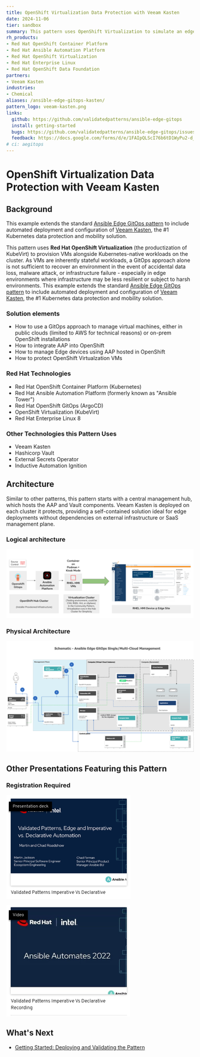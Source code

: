 ```yaml
---
title: OpenShift Virtualization Data Protection with Veeam Kasten
date: 2024-11-06
tier: sandbox
summary: This pattern uses OpenShift Virtualization to simulate an edge environment for VMs, protected by Veeam Kasten.
rh_products:
- Red Hat OpenShift Container Platform
- Red Hat Ansible Automation Platform
- Red Hat OpenShift Virtualization
- Red Hat Enterprise Linux
- Red Hat OpenShift Data Foundation
partners:
- Veeam Kasten
industries:
- Chemical
aliases: /ansible-edge-gitops-kasten/
pattern_logo: veeam-kasten.png
links:
  github: https://github.com/validatedpatterns/ansible-edge-gitops
  install: getting-started
  bugs: https://github.com/validatedpatterns/ansible-edge-gitops/issues
  feedback: https://docs.google.com/forms/d/e/1FAIpQLScI76b6tD1WyPu2-d_9CCVDr3Fu5jYERthqLKJDUGwqBg7Vcg/viewform
# ci: aegitops
---
```


# OpenShift Virtualization Data Protection with Veeam Kasten

## Background

This example extends the standard [Ansible Edge GitOps pattern](https://validatedpatterns.io/patterns/ansible-edge-gitops/) to include automated deployment and configuration of [Veeam Kasten](https://www.veeam.com/products/cloud/kubernetes-data-protection.html), the #1 Kubernetes data protection and mobility solution.

This pattern uses **Red Hat OpenShift Virtualization** (the productization of KubeVirt) to provision VMs alongside Kubernetes-native workloads on the cluster. As VMs are inherently stateful workloads, a GitOps approach alone is not sufficient to recover an environment in the event of accidental data loss, malware attack, or infrastructure failure - especially in edge environments where infrastructure may be less resilient or subject to harsh environments. This example extends the standard [Ansible Edge GitOps pattern](https://validatedpatterns.io/patterns/ansible-edge-gitops/) to include automated deployment and configuration of [Veeam Kasten](https://www.veeam.com/products/cloud/kubernetes-data-protection.html), the #1 Kubernetes data protection and mobility solution.

### Solution elements

- How to use a GitOps approach to manage virtual machines, either in public clouds (limited to AWS for technical reasons) or on-prem OpenShift installations
- How to integrate AAP into OpenShift
- How to manage Edge devices using AAP hosted in OpenShift
- How to protect OpenShift Virtualzation VMs

### Red Hat Technologies

- Red Hat OpenShift Container Platform (Kubernetes)
- Red Hat Ansible Automation Platform (formerly known as "Ansible Tower")
- Red Hat OpenShift GitOps (ArgoCD)
- OpenShift Virtualization (KubeVirt)
- Red Hat Enterprise Linux 8

### Other Technologies this Pattern Uses

- Veeam Kasten
- Hashicorp Vault
- External Secrets Operator
- Inductive Automation Ignition

## Architecture

Similar to other patterns, this pattern starts with a central management hub, which hosts the AAP and Vault components. Veeam Kasten is deployed on each cluster it protects, providing a self-contained solution ideal for edge deployments without dependencies on external infrastructure or SaaS management plane.

### Logical architecture

![Ansible-Edge-Gitops-Architecture](/images/ansible-edge-gitops/ansible-edge-gitops-arch.png)

### Physical Architecture

![Ansible-Edge-GitOps-Physical-Architecture](/images/ansible-edge-gitops-kasten/aeg-arch-schematic.png)

## Other Presentations Featuring this Pattern

### Registration Required

[![Ansible-Automates-June-2022-Deck](/images/ansible-edge-gitops/automates-june-2022-deck-thumb.png)](https://tracks.redhat.com/c/validated-patterns_i?x=5wCWYS&lx=lT1ZfK)

[![Ansible-Automates-June-2022-Video](/images/ansible-edge-gitops/automates-june-2022-video-thumb.png)](https://tracks.redhat.com/c/preview-42?x=5wCWYS&lx=lT1ZfK)

## What's Next

- [Getting Started: Deploying and Validating the Pattern](getting-started)
